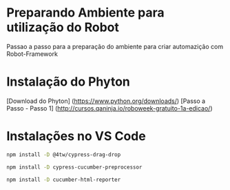 # Preparando Ambiente para utilização do Robot

Passao a passo para a preparação do ambiente para criar automazição com Robot-Framework

# Instalação do Phyton
[Download do Phyton] (https://www.python.org/downloads/)
[Passo a Passo - Passo 1] (http://cursos.qaninja.io/roboweek-gratuito-1a-edicao/)





# Instalações no VS Code
```sh
npm install -D @4tw/cypress-drag-drop
```
```sh
npm install -D cypress-cucumber-preprocessor
```
```sh
npm install -D cucumber-html-reporter
```
